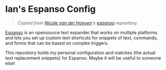 # Ian's Espanso Config

> *Copied from [Nicole van der Hoeven](https://github.com/nicolevanderhoeven)'s [espanso](https://github.com/nicolevanderhoeven/espanso) repository.*

[Espanso](https://espanso.org) is an opensource text expander that works on multiple platforms and lets you set up custom text shortcuts for snippets of text, commands, and forms that can be based on complex triggers.

This repository holds my personal configuration and matches (the actual text replacement snippets) for Espanso. Maybe it will be useful to someone else!